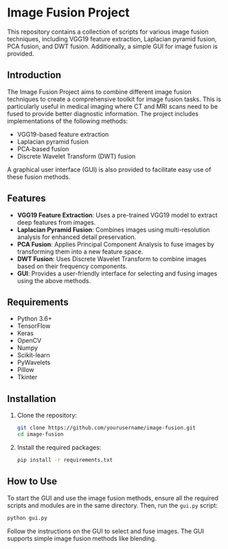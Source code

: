 # Image Fusion Project

This repository contains a collection of scripts for various image fusion techniques, including VGG19 feature extraction, Laplacian pyramid fusion, PCA fusion, and DWT fusion. Additionally, a simple GUI for image fusion is provided.

## Introduction

The Image Fusion Project aims to combine different image fusion techniques to create a comprehensive toolkit for image fusion tasks. This is particularly useful in medical imaging where CT and MRI scans need to be fused to provide better diagnostic information. The project includes implementations of the following methods:

- VGG19-based feature extraction
- Laplacian pyramid fusion
- PCA-based fusion
- Discrete Wavelet Transform (DWT) fusion

A graphical user interface (GUI) is also provided to facilitate easy use of these fusion methods.

## Features

- **VGG19 Feature Extraction**: Uses a pre-trained VGG19 model to extract deep features from images.
- **Laplacian Pyramid Fusion**: Combines images using multi-resolution analysis for enhanced detail preservation.
- **PCA Fusion**: Applies Principal Component Analysis to fuse images by transforming them into a new feature space.
- **DWT Fusion**: Uses Discrete Wavelet Transform to combine images based on their frequency components.
- **GUI**: Provides a user-friendly interface for selecting and fusing images using the above methods.

## Requirements

- Python 3.6+
- TensorFlow
- Keras
- OpenCV
- Numpy
- Scikit-learn
- PyWavelets
- Pillow
- Tkinter

## Installation

1. Clone the repository:

   ```sh
   git clone https://github.com/yourusername/image-fusion.git
   cd image-fusion
   ```

2. Install the required packages:
   ```sh
   pip install -r requirements.txt
   ```

## How to Use

To start the GUI and use the image fusion methods, ensure all the required scripts and modules are in the same directory. Then, run the `gui.py` script:

```sh
python gui.py
```

Follow the instructions on the GUI to select and fuse images. The GUI supports simple image fusion methods like blending.
